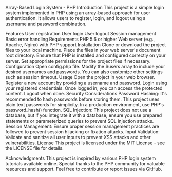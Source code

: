 Array-Based Login System - PHP
Introduction
This project is a simple login system implemented in PHP using an array-based approach for user authentication. It allows users to register, login, and logout using a username and password combination.

Features
User registration
User login
User logout
Session management
Basic error handling
Requirements
PHP 5.6 or higher
Web server (e.g., Apache, Nginx) with PHP support
Installation
Clone or download the project files to your local machine.
Place the files in your web server's document root directory.
Ensure that PHP is installed and configured correctly on your server.
Set appropriate permissions for the project files if necessary.
Configuration
Open config.php file.
Modify the $users array to include your desired usernames and passwords.
You can also customize other settings such as session timeout.
Usage
Open the project in your web browser.
Register a new account by providing a username and password.
Login using your registered credentials.
Once logged in, you can access the protected content.
Logout when done.
Security Considerations
Password Hashing: It's recommended to hash passwords before storing them. This project uses plain text passwords for simplicity. In a production environment, use PHP's password_hash() function.
SQL Injection: This project does not use a database, but if you integrate it with a database, ensure you use prepared statements or parameterized queries to prevent SQL injection attacks.
Session Management: Ensure proper session management practices are followed to prevent session hijacking or fixation attacks.
Input Validation: Validate and sanitize all user inputs to prevent XSS attacks and other vulnerabilities.
License
This project is licensed under the MIT License - see the LICENSE file for details.

Acknowledgments
This project is inspired by various PHP login system tutorials available online.
Special thanks to the PHP community for valuable resources and support.
Feel free to contribute or report issues via GitHub.





